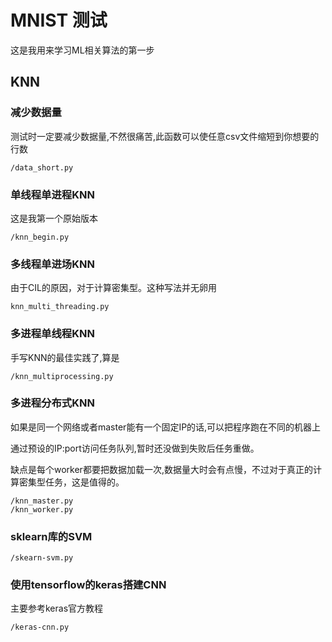 # MNIST 测试
这是我用来学习ML相关算法的第一步

## KNN
### 减少数据量
测试时一定要减少数据量,不然很痛苦,此函数可以使任意csv文件缩短到你想要的行数
```angular2html
/data_short.py
```
### 单线程单进程KNN
这是我第一个原始版本
```angular2html
/knn_begin.py
```
### 多线程单进场KNN
由于CIL的原因，对于计算密集型。这种写法并无卵用
```angular2html
knn_multi_threading.py
```
### 多进程单线程KNN
手写KNN的最佳实践了,算是
```angular2html
/knn_multiprocessing.py
```
### 多进程分布式KNN
如果是同一个网络或者master能有一个固定IP的话,可以把程序跑在不同的机器上

通过预设的IP:port访问任务队列,暂时还没做到失败后任务重做。

缺点是每个worker都要把数据加载一次,数据量大时会有点慢，不过对于真正的计算密集型任务，这是值得的。
```angular2html
/knn_master.py
/knn_worker.py
```

### sklearn库的SVM
```
/skearn-svm.py
```
### 使用tensorflow的keras搭建CNN
主要参考keras官方教程
```
/keras-cnn.py
```

